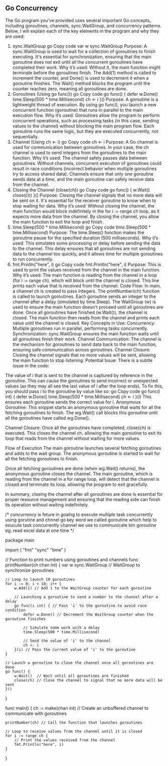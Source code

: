 ## Go Concurrency

The Go program you've provided uses several important Go concepts, including goroutines, channels, sync.WaitGroup, and concurrency patterns. Below, I will explain each of the key elements in the program and why they are used:

1. sync.WaitGroup
go
Copy code
var w sync.WaitGroup
Purpose: A sync.WaitGroup is used to wait for a collection of goroutines to finish executing. It's essential for synchronization, ensuring that the main goroutine does not exit until all the concurrent goroutines have completed their work.
Why it’s used: Without it, the main function might terminate before the goroutines finish. The Add(1) method is called to increment the counter, and Done() is used to decrement it when a goroutine finishes. The Wait() method blocks the program until the counter reaches zero, meaning all goroutines are done.
2. Goroutines (Using go func())
go
Copy code
go func() {
    defer w.Done()
    time.Sleep(500 * time.Millisecond)
    ch <- i
}()
Purpose: A goroutine is a lightweight thread of execution. By using go func(), you launch a new concurrent function (goroutine) that runs in parallel to the main execution flow.
Why it’s used: Goroutines allow the program to perform concurrent operations, such as processing tasks (in this case, sending values to the channel) without blocking the main program flow. Each goroutine runs the same logic, but they are executed concurrently, not sequentially.
3. Channel (Using ch <- i)
go
Copy code
ch <- i
Purpose: A Go channel is used for communication between goroutines. In your case, the ch channel is used to send integers from the goroutines to the main function.
Why it’s used: The channel safely passes data between goroutines. Without channels, concurrent execution of goroutines could result in race conditions (incorrect behavior when multiple goroutines try to access shared data). Channels ensure that only one goroutine sends data at a time, and the main goroutine can safely receive data from the channel.
4. Closing the Channel (close(ch))
go
Copy code
go func() {
    w.Wait()
    close(ch)
}()
Purpose: Closing the channel signals that no more data will be sent on it. It's essential for the receiver goroutine to know when to stop waiting for data.
Why it’s used: Without closing the channel, the main function would block indefinitely in the for i := range ch loop, as it expects more data from the channel. By closing the channel, you allow the main function to exit the loop and finish.
5. time.Sleep(500 * time.Millisecond)
go
Copy code
time.Sleep(500 * time.Millisecond)
Purpose: The time.Sleep() function makes the goroutine pause for the specified duration (500 milliseconds).
Why it’s used: This simulates some processing or delay before sending the data to the channel. This delay ensures that all goroutines are not sending data to the channel too quickly, and it allows time for multiple goroutines to run concurrently.
6. fmt.Println("here", i)
go
Copy code
fmt.Println("here", i)
Purpose: This is used to print the values received from the channel in the main function.
Why it’s used: The main function is reading from the channel in a loop (for i := range ch), which will block until the channel is closed. This line prints each value that is received from the channel.
Code Flow:
In main, a channel ch is created to pass integers.
The printNumber(ch) function is called to launch goroutines. Each goroutine sends an integer to the channel after a delay (simulated by time.Sleep).
The WaitGroup (w) is used to ensure the main function doesn't proceed until all goroutines are done.
Once all goroutines have finished (w.Wait()), the channel is closed.
The main function then reads from the channel and prints each value until the channel is closed.
Key Concepts in Use:
Concurrency: Multiple goroutines run in parallel, performing tasks concurrently.
Synchronization: sync.WaitGroup ensures the main function waits until all goroutines finish their work.
Channel Communication: The channel is the mechanism for goroutines to send data back to the main function, ensuring safe communication across goroutines.
Channel Closure: Closing the channel signals that no more values will be sent, allowing the main function to stop listening.
Potential Issue:
There is a subtle issue in the code:

The value of i that is sent to the channel is captured by reference in the goroutine. This can cause the goroutines to send incorrect or unexpected values (as they may all see the last value of i after the loop ends).
To fix this, you should pass i to the goroutine by value like so:
go
Copy code
go func(i int) {
    defer w.Done()
    time.Sleep(500 * time.Millisecond)
    ch <- i
}(i)
This ensures each goroutine sends the correct value for i.
Anonymous Goroutine: This snippet starts an anonymous goroutine that waits for all the fetching goroutines to finish. The wg.Wait() call blocks this goroutine until all the goroutines have called wg.Done().

Channel Closure: Once all the goroutines have completed, close(ch) is executed. This closes the channel ch, allowing the main goroutine to exit its loop that reads from the channel without waiting for more values.

Flow of Execution
The main goroutine launches several fetching goroutines and adds to the wait group.
The anonymous goroutine is started to wait for all the fetching goroutines to finish.

Once all fetching goroutines are done (when wg.Wait() returns), the anonymous goroutine closes the channel.
The main goroutine, which is reading from the channel in a for range loop, will detect that the channel is closed and terminate its loop, allowing the program to exit gracefully.

In summary, closing the channel after all goroutines are done is essential for proper resource management and ensuring that the reading side can finish its operation without waiting indefinitely.



/*
concurrency is feture in goalng to execute multiple task concurrently using gorutine and chnnel
go key word we called goroutine which help to exucute task concurrently
channel we use to communicate btn goroutine
eg. read excel data at one time
*/

package main

import (
	"fmt"
	"sync"
	"time"
)

// Function to print numbers using goroutines and channels
func printNumber(ch chan int) {
	var w sync.WaitGroup // WaitGroup to synchronize goroutines

	// Loop to launch 10 goroutines
	for i := 0; i < 10; i++ {
		w.Add(1) // Add 1 to the WaitGroup counter for each goroutine

		// Launching a goroutine to send a number to the channel after a delay
		go func(i int) { // Pass 'i' to the goroutine to avoid race condition
			defer w.Done() // Decrement the WaitGroup counter when the goroutine finishes

			// Simulate some work with a delay
			time.Sleep(500 * time.Millisecond)

			// Send the value of 'i' to the channel
			ch <- i
		}(i) // Pass the current value of 'i' to the goroutine
	}

	// Launch a goroutine to close the channel once all goroutines are done
	go func() {
		w.Wait()  // Wait until all goroutines are finished
		close(ch) // Close the channel to signal that no more data will be sent
	}()
}

func main() {
	ch := make(chan int) // Create an unbuffered channel to communicate with goroutines

	printNumber(ch) // Call the function that launches goroutines

	// Loop to receive values from the channel until it is closed
	for i := range ch {
		// Print the values received from the channel
		fmt.Println("here", i)
	}
}

